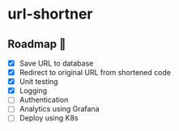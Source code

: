 # url-shortner

## Roadmap 🚀

- [x] Save URL to database
- [x] Redirect to original URL from shortened code
- [x] Unit testing
- [x] Logging
- [ ] Authentication
- [ ] Analytics using Grafana
- [ ] Deploy using K8s
